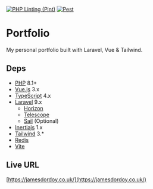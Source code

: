 [![PHP Linting (Pint)](https://github.com/jamesdordoy/Portfolio/actions/workflows/pint.yml/badge.svg)](https://github.com/jamesdordoy/Portfolio/actions/workflows/pint.yml) [![Pest](https://github.com/jamesdordoy/Portfolio/actions/workflows/test.yml/badge.svg)](https://github.com/jamesdordoy/Portfolio/actions/workflows/test.yml)


# Portfolio
My personal portfolio built with Laravel, Vue & Tailwind.

## Deps

* [PHP](https://www.php.net/releases/8.1/en.php) 8.1+
* [Vue.js](https://vuejs.org/) 3.x
* [TypeScript](https://www.typescriptlang.org/) 4.x
* [Laravel](http://laravel.com/docs/) 9.x
    * [Horizon](https://laravel.com/docs/8.x/horizon)
    * [Telescope](https://laravel.com/docs/8.x/telescope)
    * [Sail](https://laravel.com/docs/8.x/sail) (Optional)
* [Inertiajs](https://inertiajs.com/) 1.x
* [Tailwind](https://tailwindcss.com/) 3.*
* [Redis](https://redis.io/)
* [Vite](https://vitejs.dev/)

## Live URL
[https://jamesdordoy.co.uk/](https://jamesdordoy.co.uk/)